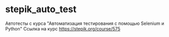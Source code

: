 # stepik_auto_test
Автотесты с курса "Автоматизация тестирования с помощью Selenium и Python"
Ссылка на курс https://stepik.org/course/575
